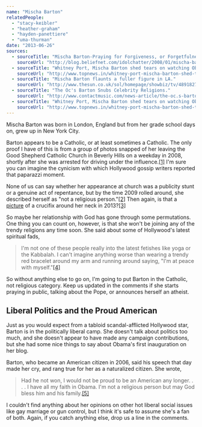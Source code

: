 ```yaml
---
name: "Mischa Barton"
relatedPeople:
  - "stacy-keibler"
  - "heather-graham"
  - "hayden-panettiere"
  - "uma-thurman"
date: "2013-06-26"
sources:
  - sourceTitle: "Mischa Barton-Praying for Forgiveness, or Forgetfulness?"
    sourceUrl: "http://blog.beliefnet.com/idolchatter/2008/01/mischa-bartonpraying-for-forgi.html"
  - sourceTitle: "Whitney Port, Mischa Barton shed tears on watching Obama Inauguration."
    sourceUrl: "http://www.topnews.in/whitney-port-mischa-barton-shed-tears-watching-obama-inauguration-2113124"
  - sourceTitle: "Mischa Barton flaunts a fuller figure in LA."
    sourceUrl: "http://www.thesun.co.uk/sol/homepage/showbiz/tv/4891827/mischa-barton-flaunts-a-fuller-figure-in-la.html"
  - sourceTitle: "The Oc's Barton Snubs Celebrity Religions."
    sourceUrl: "http://www.contactmusic.com/news-article/the-oc.s-barton-snubs-celebrity-religions"
  - sourceTitle: "Whitney Port, Mischa Barton shed tears on watching Obama Inauguration."
    sourceUrl: "http://www.topnews.in/whitney-port-mischa-barton-shed-tears-watching-obama-inauguration-2113124"
---
```


Mischa Barton was born in London, England but from her grade school days on, grew up in New York City.

Barton appears to be a Catholic, or at least sometimes a Catholic. The only proof I have of this is from a group of photos snapped of her leaving the Good Shepherd Catholic Church in Beverly Hills on a weekday in 2008, shortly after she was arrested for driving under the influence.<a class="source-citation" href="http://blog.beliefnet.com/idolchatter/2008/01/mischa-bartonpraying-for-forgi.html" title="Mischa Barton-Praying for Forgiveness, or Forgetfulness?">[1]</a> I'm sure you can imagine the cynicism with which Hollywood gossip writers reported that paparazzi moment.

None of us can say whether her appearance at church was a publicity stunt or a genuine act of repentance, but by the time 2009 rolled around, she described herself as "not a religious person."<a class="source-citation" href="http://www.topnews.in/whitney-port-mischa-barton-shed-tears-watching-obama-inauguration-2113124" title="Whitney Port, Mischa Barton shed tears on watching Obama Inauguration.">[2]</a> Then again, is that a [picture](http://www.thesun.co.uk/sol/homepage/showbiz/tv/4891827/mischa-barton-flaunts-a-fuller-figure-in-la.html) of a crucifix around her neck in 2013?<a class="source-citation" href="http://www.thesun.co.uk/sol/homepage/showbiz/tv/4891827/mischa-barton-flaunts-a-fuller-figure-in-la.html" title="Mischa Barton flaunts a fuller figure in LA.">[3]</a>

So maybe her relationship with God has gone through some permutations. One thing you can count on, however, is that she won't be joining any of the trendy religions any time soon. She said about some of Hollywood's latest spiritual fads,

>I'm not one of these people really into the latest fetishes like yoga or the Kabbalah. I can't imagine anything worse than wearing a trendy red bracelet around my arm and running around saying, "I'm at peace with myself."<a class="source-citation" href="http://www.contactmusic.com/news-article/the-oc.s-barton-snubs-celebrity-religions" title="The Oc&apos;s Barton Snubs Celebrity Religions.">[4]</a>

So without anything else to go on, I'm going to put Barton in the Catholic, not religious category. Keep us updated in the comments if she starts praying in public, talking about the Pope, or announces herself an atheist.


## Liberal Politics and the Proud American

Just as you would expect from a tabloid scandal-afflicted Hollywood star, Barton is in the politically liberal camp. She doesn't talk about politics too much, and she doesn't appear to have made any campaign contributions, but she had some nice things to say about Obama's first inauguration on her blog.

Barton, who became an American citizen in 2006, said his speech that day made her cry, and rang true for her as a naturalized citizen. She wrote,

>Had he not won, I would not be proud to be an American any longer. . . . I have all my faith in Obama. I'm not a religious person but may God bless him and his family.<a class="source-citation" href="http://www.topnews.in/whitney-port-mischa-barton-shed-tears-watching-obama-inauguration-2113124" title="Whitney Port, Mischa Barton shed tears on watching Obama Inauguration.">[5]</a>

I couldn't find anything about her opinions on other hot liberal social issues like gay marriage or gun control, but I think it's safe to assume she's a fan of both. Again, if you catch anything else, drop us a line in the comments.